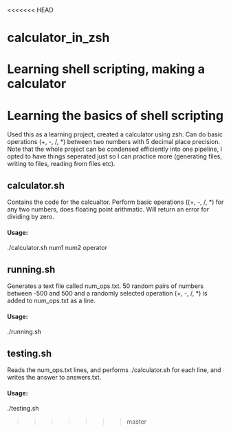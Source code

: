 <<<<<<< HEAD
# calculator_in_zsh
Learning shell scripting, making a calculator
=======
# Learning the basics of shell scripting

Used this as a learning project, created a calculator using zsh. Can do basic operations (+, -, /, *) between two numbers with 5 decimal place precision. Note that the whole project can be condensed efficiently into one pipeline, I opted to have things seperated just so I can practice more (generating files, writing to files, reading from files etc).

## calculator.sh
Contains the code for the calcualtor. Perform basic operations ((+, -, /, *) for any two numbers, does floating point arithmatic. Will return an error for dividing by zero. 

#### Usage:
./calculator.sh num1 num2 operator

## running.sh
Generates a text file called num_ops.txt. 50 random pairs of numbers between -500 and 500 and a randomly selected operation (+, -, /, *) is added to num_ops.txt as a line.

#### Usage:
./running.sh

## testing.sh
Reads the num_ops.txt lines, and performs ./calculator.sh for each line, and writes the answer to answers.txt.

#### Usage:
./testing.sh
>>>>>>> master
